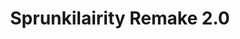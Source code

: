 ---
slug: sprunkilairity-remake-20-2071
title: Sprunkilairity Remake 2.0
description: "Sprunkilairity Remake 2.0 is an exciting online game. Play for free directly in your browser!"
icon: /images/popular_mods/Sprunkilairity Remake 2.0.png
url: https://wowtbc.net/sprunkin/sprunkilairity-remake2/index.html
previewImage: /images/popular_mods/Sprunkilairity Remake 2.0.png
type: popular mods

# SEO配置
seo:
  title: "Sprunkilairity Remake 2.0 - Play Free Online Game | Fun Browser Games"
  description: "Sprunkilairity Remake 2.0 - Play this fun online game for free in your browser. No download required!"
  ogImage: "/images/popular_mods/Sprunkilairity Remake 2.0.png"
  keywords: "sprunkilairity-remake-20-2071, online game, browser game, free game, popular mods game, play online"

videoUrls:
  - https://www.youtube.com/embed/example1
  - https://www.youtube.com/embed/example2

whyPlay:
  title: "Why Play Sprunkilairity Remake 2.0?"
  items:
    - "Immersive Gameplay: Sprunkilairity Remake 2.0 offers an engaging and immersive gaming experience that will keep you entertained for hours"
    - "Challenging Levels: Test your skills with increasingly difficult challenges and obstacles"
    - "Beautiful Graphics: Enjoy stunning visuals and smooth animations that bring the game world to life"
    - "Regular Updates: New content and features are added regularly to keep the game fresh and exciting"
    - "Free to Play: Experience all the fun without spending a penny"
    - "Community Features: Connect with other players, share strategies, and compete for high scores"
    - "Cross-Platform: Play on any device with a web browser, no downloads required"

features:
  title: "Key Features of Sprunkilairity Remake 2.0"
  image: "/images/popular_mods/Sprunkilairity Remake 2.0.png"
  items:
    - "Intuitive Controls: Easy to learn controls make Sprunkilairity Remake 2.0 accessible for players of all skill levels"
    - "Multiple Game Modes: Enjoy various gameplay options that provide different challenges and experiences"
    - "Character Customization: Personalize your gaming experience with unique characters and items"
    - "Achievement System: Complete special tasks to earn rewards and recognition"
    - "Leaderboards: Compete with players worldwide and see who can achieve the highest scores"

characteristics:
  title: "Game Characteristics"
  image: "/images/popular_mods/Sprunkilairity Remake 2.0.png"
  items:
    - "Genre: Popular mods game with elements of strategy and skill"
    - "Difficulty: Suitable for both casual gamers and those seeking a challenge"
    - "Play Time: Quick sessions or extended gameplay, depending on your preference"
    - "Art Style: Vibrant and engaging visuals that enhance the gaming experience"
    - "Sound Design: Immersive audio that complements the gameplay perfectly"

info: "Sprunkilairity Remake 2.0 is an exciting online game that offers players a unique and engaging gaming experience. With its intuitive controls, stunning visuals, and challenging gameplay, Sprunkilairity Remake 2.0 provides hours of entertainment for players of all ages and skill levels. Whether you're looking for a quick gaming session during a break or an extended play session, Sprunkilairity Remake 2.0 delivers an immersive experience that will keep you coming back for more. The game features multiple levels of increasing difficulty, ensuring that players are constantly challenged as they progress. With regular updates adding new content and features, Sprunkilairity Remake 2.0 remains fresh and exciting, providing endless entertainment options for its growing community of players."

howToPlayIntro: "Welcome to Sprunkilairity Remake 2.0! This guide will walk you through the basics and help you master the game. Whether you're a beginner or looking to improve your skills, these tips and instructions will enhance your gaming experience."

howToPlaySteps:
  - title: "Getting Started"
    description: "Begin your Sprunkilairity Remake 2.0 adventure by familiarizing yourself with the controls. Use your keyboard or mouse to navigate through the game interface. The tutorial will guide you through the basic mechanics and help you understand the objectives."
  - title: "Understanding the Objectives"
    description: "In Sprunkilairity Remake 2.0, your main goal is to progress through levels by completing specific objectives. Each level presents unique challenges that require different strategies and approaches."
  - title: "Mastering the Controls"
    description: "Practice using the controls to improve your precision and reaction time. Sprunkilairity Remake 2.0 requires quick reflexes and strategic thinking to overcome obstacles and defeat opponents."
  - title: "Utilizing Power-ups"
    description: "Collect power-ups throughout the game to enhance your abilities and overcome difficult challenges. Each power-up offers unique advantages that can be crucial for success."
  - title: "Developing Strategies"
    description: "As you progress in Sprunkilairity Remake 2.0, develop effective strategies for different scenarios. Analyze patterns, anticipate challenges, and adapt your approach to maximize your performance."

faq:
  title: "Frequently Asked Questions about Sprunkilairity Remake 2.0"
  items:
    - question: "Is Sprunkilairity Remake 2.0 free to play?"
      answer: "Yes, Sprunkilairity Remake 2.0 is completely free to play directly in your web browser. No downloads or purchases are required to enjoy the full game experience."
    - question: "Can I play Sprunkilairity Remake 2.0 on mobile devices?"
      answer: "Yes, Sprunkilairity Remake 2.0 is optimized for both desktop and mobile play. You can enjoy the game on any device with a web browser and internet connection."
    - question: "Are there any in-game purchases?"
      answer: "While Sprunkilairity Remake 2.0 is free to play, there may be optional in-game purchases available for cosmetic items or additional features that don't affect core gameplay."
    - question: "How often is Sprunkilairity Remake 2.0 updated?"
      answer: "The developers regularly update Sprunkilairity Remake 2.0 with new content, features, and improvements based on player feedback and game performance."
    - question: "Can I play Sprunkilairity Remake 2.0 offline?"
      answer: "Currently, Sprunkilairity Remake 2.0 requires an internet connection to play as it's a browser-based online game."
    - question: "Is Sprunkilairity Remake 2.0 suitable for children?"
      answer: "Yes, Sprunkilairity Remake 2.0 is designed to be family-friendly and suitable for players of all ages."
    - question: "How do I report bugs or issues?"
      answer: "If you encounter any problems while playing Sprunkilairity Remake 2.0, you can report them through the game's support page or contact the developers directly through their website."
    - question: "Still Have Questions?"
      answer: "If you have additional questions about Sprunkilairity Remake 2.0 that aren't covered in this FAQ, please visit our support center or contact our customer service team for assistance."
---